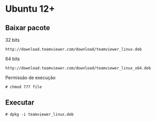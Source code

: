 Ubuntu 12+
====

Baixar pacote
---

32 bits

	http://download.teamviewer.com/download/teamviewer_linux.deb

64 bits
	
	http://download.teamviewer.com/download/teamviewer_linux_x64.deb


Permissão de execução 

	# chmod 777 file


Executar
---

	# dpkg -i teamviewer_linux.deb

